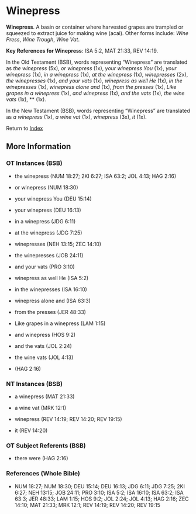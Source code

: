# Winepress
**Winepress**. 
A basin or container where harvested grapes are trampled or squeezed to extract juice for making wine (acai). 
Other forms include: 
*Wine Press*, *Wine Trough*, *Wine Vat*. 


**Key References for Winepress**: 
ISA 5:2, MAT 21:33, REV 14:19. 


In the Old Testament (BSB), words representing “Winepress” are translated as 
*the winepress* (5x), *or winepress* (1x), *your winepress You* (1x), *your winepress* (1x), *in a winepress* (1x), *at the winepress* (1x), *winepresses* (2x), *the winepresses* (1x), *and your vats* (1x), *winepress as well He* (1x), *in the winepresses* (1x), *winepress alone and* (1x), *from the presses* (1x), *Like grapes in a winepress* (1x), *and winepress* (1x), *and the vats* (1x), *the wine vats* (1x), ** (1x). 


In the New Testament (BSB), words representing “Winepress” are translated as 
*a winepress* (1x), *a wine vat* (1x), *winepress* (3x), *it* (1x). 


Return to [Index](00-Index.md)

## More Information

### OT Instances (BSB)

* the winepress (NUM 18:27; 2KI 6:27; ISA 63:2; JOL 4:13; HAG 2:16)

* or winepress (NUM 18:30)

* your winepress You (DEU 15:14)

* your winepress (DEU 16:13)

* in a winepress (JDG 6:11)

* at the winepress (JDG 7:25)

* winepresses (NEH 13:15; ZEC 14:10)

* the winepresses (JOB 24:11)

* and your vats (PRO 3:10)

* winepress as well He (ISA 5:2)

* in the winepresses (ISA 16:10)

* winepress alone and (ISA 63:3)

* from the presses (JER 48:33)

* Like grapes in a winepress (LAM 1:15)

* and winepress (HOS 9:2)

* and the vats (JOL 2:24)

* the wine vats (JOL 4:13)

*  (HAG 2:16)



### NT Instances (BSB)

* a winepress (MAT 21:33)

* a wine vat (MRK 12:1)

* winepress (REV 14:19; REV 14:20; REV 19:15)

* it (REV 14:20)



### OT Subject Referents (BSB)

* there were (HAG 2:16)



### References (Whole Bible)

* NUM 18:27; NUM 18:30; DEU 15:14; DEU 16:13; JDG 6:11; JDG 7:25; 2KI 6:27; NEH 13:15; JOB 24:11; PRO 3:10; ISA 5:2; ISA 16:10; ISA 63:2; ISA 63:3; JER 48:33; LAM 1:15; HOS 9:2; JOL 2:24; JOL 4:13; HAG 2:16; ZEC 14:10; MAT 21:33; MRK 12:1; REV 14:19; REV 14:20; REV 19:15



